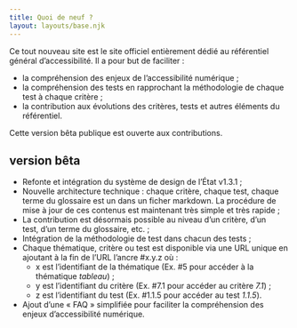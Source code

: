 ```yaml
---
title: Quoi de neuf ?
layout: layouts/base.njk
---
```


Ce tout nouveau site est le site officiel entièrement dédié au référentiel général d’accessibilité.
Il a pour but de faciliter :

- la compréhension des enjeux de l’accessibilité numérique ;
- la compréhension des tests en rapprochant la méthodologie de chaque test à chaque critère ;
- la contribution aux évolutions des critères, tests et autres éléments du référentiel.

Cette version bêta publique est ouverte aux contributions.

## version bêta

- Refonte et intégration du système de design de l’État v1.3.1 ;
- Nouvelle architecture technique : chaque critère, chaque test, chaque terme du glossaire est un dans un ficher markdown. La procédure de mise à jour de ces contenus est maintenant très simple et très rapide ;
- La contribution est désormais possible au niveau d’un critère, d’un test, d’un terme du glossaire, etc. ;
- Intégration de la méthodologie de test dans chacun des tests ;
- Chaque thématique, critère ou test est disponible via une URL unique en ajoutant à la fin de l’URL l’ancre #x.y.z où :
    - x est l’identifiant de la thématique (Ex. #5 pour accéder à la thématique _tableau_) ;
    - y est l’identifiant du critère (Ex. #7.1 pour accéder au critère _7.1_) ;
    - z est l’identifiant du test (Ex. #1.1.5 pour accéder au test _1.1.5_).
- Ajout d’une « FAQ » simplifiée pour faciliter la compréhension des enjeux d’accessibilité numérique.
